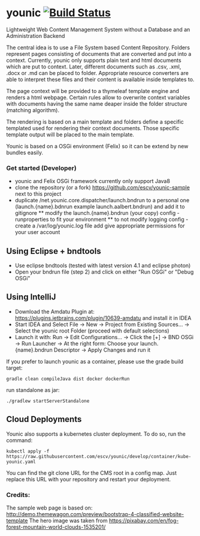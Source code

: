 # younic [![Build Status](https://travis-ci.org/escv/younic.svg?branch=master)](https://travis-ci.org/escv/younic)

Lightweight Web Content Management System without a Database and an Administration Backend

The central idea is to use a File System based Content Repository. Folders represent pages consisting of documents that are converted and put into a context.
Currently, younic only supports plain text and html documents which are put to context. Later, different documents such as .csv, .xml, .docx or .md can be placed to folder.
Appropriate resource converters are able to interpret these files and their content is available inside templates to.

The page context will be provided to a thymeleaf template engine and renders a html webpage. Certain rules allow to overwrite context variables with documents having the same name deaper inside the folder structure (matching algorithm).

The rendering is based on a main template and folders define a specific templated used for rendering their context documents. Those specific template output will be placed to the main template.

Younic is based on a OSGi environment (Felix) so it can be extend by new bundles easily.


### Get started (Developer)

* younic and Felix OSGi framework currently only support Java8
* clone the repository (or a fork) https://github.com/escv/younic-sample next to this project
* duplicate /net.younic.core.dispatcher/launch.bndrun to a personal one (launch.{name}.bdnrun example launch.aalbert.bndrun) and add it to gitignore
** modify the launch.{name}.bndrun (your copy) config -runproperties to fit your environment
** to not modify logging config - create a /var/log/younic.log file add give appropriate permissions for your user account

## Using Eclipse + bndtools
* Use eclipse bndtools (tested with latest version 4.1 and eclipse photon)
* Open your bndrun file (step 2) and click on either "Run OSGi" or "Debug OSGi"

## Using IntelliJ
* Download the Amdatu Plugin at: https://plugins.jetbrains.com/plugin/10639-amdatu and install it in IDEA
* Start IDEA and Select  File -> New -> Project from Existing Sources... -> Select the younic root Folder  (proceed with default selections)
* Launch it with: Run -> Edit Configurations... -> Click the [+] -> BND OSGi -> Run Launcher -> At the right form: Choose your launch.{name}.bndrun Descriptor -> Apply Changes and run it

If you prefer to launch younic as a container, please use the grade build target:
```
gradle clean compileJava dist docker dockerRun
```

run standalone as jar:
```
./gradlew startServerStandalone
```

## Cloud Deployments
Younic also supports a kubernetes cluster deployment. To do so, run the command:
```
kubectl apply -f https://raw.githubusercontent.com/escv/younic/develop/container/kube-younic.yaml
```
You can find the git clone URL for the CMS root in a config map. Just replace this URL with your repository and restart your deployment.



### Credits:
The sample web page is based on: http://demo.themewagon.com/preview/bootstrap-4-classified-website-template
The hero image was taken from https://pixabay.com/en/fog-forest-mountain-world-clouds-1535201/
